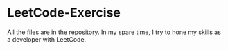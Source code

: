 # LeetCode-Exercise
All the files are in the repository. In my spare time, I try to hone my skills as a developer with LeetCode.
